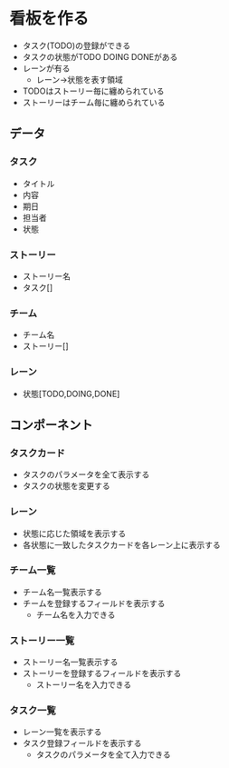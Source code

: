 # 看板を作る

* タスク(TODO)の登録ができる
* タスクの状態がTODO DOING DONEがある
* レーンが有る
  - レーン→状態を表す領域
* TODOはストーリー毎に纏められている
* ストーリーはチーム毎に纏められている


## データ

### タスク
* タイトル
* 内容
* 期日
* 担当者
* 状態

### ストーリー
* ストーリー名
* タスク[]

### チーム
* チーム名
* ストーリー[]

### レーン
* 状態[TODO,DOING,DONE]


## コンポーネント

### タスクカード
* タスクのパラメータを全て表示する
* タスクの状態を変更する

### レーン
* 状態に応じた領域を表示する
* 各状態に一致したタスクカードを各レーン上に表示する

### チーム一覧
* チーム名一覧表示する
* チームを登録するフィールドを表示する
  - チーム名を入力できる


### ストーリー一覧
* ストーリー名一覧表示する
* ストーリーを登録するフィールドを表示する
  - ストーリー名を入力できる


### タスク一覧
* レーン一覧を表示する
* タスク登録フィールドを表示する
  - タスクのパラメータを全て入力できる
